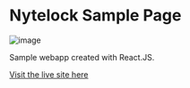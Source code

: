 # Nytelock Sample Page
![image](https://user-images.githubusercontent.com/73214439/126015332-faff4f62-89b7-4b70-92d7-7b6bcb772aba.png)

Sample webapp created with React.JS.

[Visit the live site here](https://quentinmay.github.io/nytelock-sample-page/)
